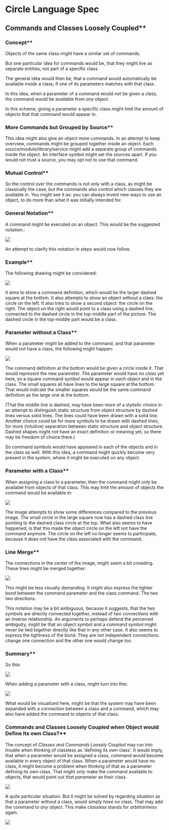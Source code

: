 ﻿Circle Language Spec
====================

## Commands and Classes Loosely Coupled**

### Concept**

Objects of the same class might have a similar set of commands.

But one particular idea for commands would be, that they might live as separate entities, not part of a specific class.

The general idea would then be, that a command would automatically be available inside a class, if one of its parameters matches with that class.

In this idea, when a parameter of a command would not be given a class, the command would be available from *any* object.

In this scheme, giving a parameter a specific class might limit the amount of objects that that command would appear in.

### More Commands but Grouped by Source**

This idea might also give an object more commands. In an attempt to keep overview, commands might be grouped together inside an object. Each source/module/library/service might add a separate group of commands inside the object. An interface symbol might set the sources apart. If you would not trust a source, you may opt not to use that command.

### Mutual Control**

So the control over the commands is not only with a class, as might be classically the case, but the commands also control which classes they are available in. You might see it as: you can always invent new ways to use an object, to do more than what it was initially intended for.

### General Notation**

A command might be executed on an object. This would be the suggested notation.:

![](images/Commands%20and%20Classes%20Loosely%20Coupled.001.png)

An attempt to clarify this notation in steps would now follow.

### Example**

The following drawing might be considered:

![](images/Commands%20and%20Classes%20Loosely%20Coupled.002.png)

It aims to show a command definition, which would be the larger dashed square at the bottom. It also attempts to show an object without a class: the circle on the left. It also tries to show a second object: the circle on the right. The object on the right would point to a class using a dashed line, connected to the dashed circle in the top-middle part of the picture. The dashed circle in the top-middle part would be a class.

### Parameter without a Class**

When a parameter might be added to the command, and that parameter would not have a class, the following might happen:

![](images/Commands%20and%20Classes%20Loosely%20Coupled.003.png)

The command definition at the bottom would be given a circle inside it. That would represent the new parameter. The parameter would have *no class* yet here, so a square command symbol would appear in *each* object and in the class. The small squares all have lines to the large square at the bottom. That would indicate the smaller squares would be the same command definition as the large one at the bottom. 

(That the middle line is dashed, may have been more of a stylistic choice in an attempt to distinguish static structure from object structure by dashed lines versus solid lines. The lines could have been drawn with a solid line. Another choice could be for more symbols to be drawn with dashed lines, for more (intuitive) separation between static structure and object structure. Dashed shapes might not have an exact definition or meaning yet, so there may be freedom of choice there.)

So command symbols would have appeared in each of the objects and in the class as well. With this idea, a command might quickly become very present in the system, where it might be executed on any object.

### Parameter with a Class**

When assigning a class to a parameter, then the command might only be available from objects of that class. This may limit the amount of objects the command would be available in:

![](images/Commands%20and%20Classes%20Loosely%20Coupled.004.png)

The image attempts to show some differences compared to the previous image. The small circle in the large square now has a dashed class line pointing to the dashed class circle at the top. What also seems to have happened, is that this made the object circle on the left not have the command anymore. The circle on the left no longer seems to participate, because it does not have the class associated with the command.

### Line Merge**

The connections in the center of the image, might seem a bit crowding. These lines might be merged together:

![](images/Commands%20and%20Classes%20Loosely%20Coupled.005.png) 

This might be less visually demanding. It might also express the tighter bond between the command parameter and the class command. The two two directions.

This notation may be a bit ambiguous, because it suggests, that the two symbols are directly connected together, instead of two connections with an inverse relationship. An arguments to perhaps defend the perceived ambiguity, might be that an object symbol and a command symbol might never be tied together directly like that in any other case. It also seems to express the tightness of the bond. They are not independent connections: change one connection and the other one would change too.

### Summary**

So this:

![](images/Commands%20and%20Classes%20Loosely%20Coupled.006.png)

When adding a parameter with a class, might turn into this:

![](images/Commands%20and%20Classes%20Loosely%20Coupled.007.png)

What would be visualized here, might be that the system may have been expanded with a connection between a class and a command, which may also have added the command to objects of that class.

### Commands and Classes Loosely Coupled when Object would Define Its own Class?**

The concept of *Classes and Commands Loosely Coupled* may run into trouble when thinking of classless as 'defining its own class'. It would imply, that when a parameter would be assigned a class, command would become available in every object of that class. When a parameter would have no class, it might become a problem when thinking of that as a parameter defining its own class. That might only make the command available to objects, that would point out *that parameter* as their class.

![](images/Commands%20and%20Classes%20Loosely%20Coupled.008.png)

A quite particular situation. But it might be solved by regarding situation as that a parameter without a class, would simply *have* *no* class. That may add the command to *any* object. This make *classless* stands for *arbitrariness* again.

![](images/Commands%20and%20Classes%20Loosely%20Coupled.009.png)

